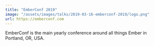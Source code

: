 ```yaml
---
title: "EmberConf 2019"
image: "/assets/images/talks/2019-03-16-emberconf-2019/logo.png"
url: https://emberconf.com
---
```


EmberConf is the main yearly conference around all things Ember in Portland, OR, USA.
